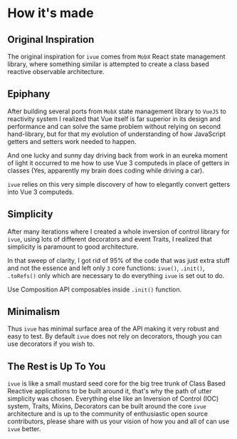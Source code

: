
# How it's made

## Original Inspiration

The original inspiration for `ivue` comes from `MobX` React state management library, where something similar is attempted to create a class based reactive observable architecture.

##  Epiphany

After building several ports from `MobX` state management library to `VueJS` to reactivity system I realized that Vue itself is far superior in its design and performance and can solve the same problem without relying on second hand-library, but for that my evolution of understanding of how JavaScript getters and setters work needed to happen. 

And one lucky and sunny day driving back from work in an eureka moment of light it occurred to me how to use Vue 3 computeds in place of getters in classes (Yes, apparently my brain does coding while driving a car).

`ivue` relies on this very simple discovery of how to elegantly convert getters into Vue 3 computeds.

## Simplicity

After many iterations where I created a whole inversion of control library for `ivue`, using lots of different decorators and event Traits, I realized that simplicity is paramount to good architecture.

In that sweep of clarity, I got rid of 95% of the code that was just extra stuff and not the essence and left only `3` core functions: `ivue()`, `.init()`, `.toRefs()` only which are necessary to do everything `ivue` is set out to do.

Use Composition API composables inside `.init()` function.

## Minimalism

Thus `ivue` has minimal surface area of the API making it very robust and easy to test.
By default `ivue` does not rely on decorators, though you can use decorators if you wish to.

## The Rest is Up To You
`ivue` is like a small mustard seed core for the big tree trunk of Class Based Reactive applications to be built around it, that's why the path of utter simplicity was chosen.
Everything else like an Inversion of Control (IOC) system, Traits, Mixins, Decorators can be built around the core `ivue` architecture and is up to the community of enthusiastic open source contributors, please share with us your vision of how you and all of can use `ivue` better.

